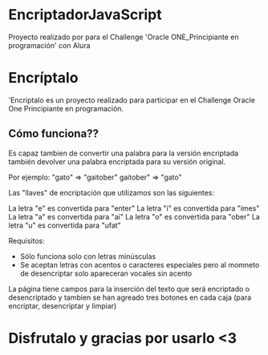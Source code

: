 # EncriptadorJavaScript

Proyecto realizado por para el Challenge 'Oracle ONE_Principiante en programación' con Alura
# Encríptalo
'Encriptalo es un proyecto realizado para participar en el Challenge Oracle One Principiante en programación. 

## Cómo funciona??
Es capaz tambien de convertir una palabra para la versión encriptada también devolver una palabra encriptada para su versión original.

Por ejemplo:
"gato" => "gaitober"
gaitober" => "gato"

Las "llaves" de encriptación que utilizamos son las siguientes:

La letra "e" es convertida para "enter"
La letra "i" es convertida para "imes"
La letra "a" es convertida para "ai"
La letra "o" es convertida para "ober"
La letra "u" es convertida para "ufat"

Requisitos:
- Sólo funciona solo con letras minúsculas
- Se aceptan letras con acentos o caracteres especiales pero al momneto de desencriptar solo apareceran vocales sin acento


La página tiene campos para la inserción del texto que será encriptado o desencriptado y tambien se han agreado tres botones en cada caja (para encriptar, desencriptar y limpiar)

# Disfrutalo y gracias por usarlo <3
